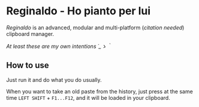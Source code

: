 Reginaldo - Ho pianto per lui
=========
*Reginaldo* is an advanced, modular and multi-platform (*citation needed*) clipboard manager.

*At least these are my own intentions ´_ゝ｀*

How to use
----------
Just run it and do what you do usually.

When you want to take an old paste from the history, just press at the same time
`LEFT SHIFT` + `F1...F12`, and it will be loaded in your clipboard.
